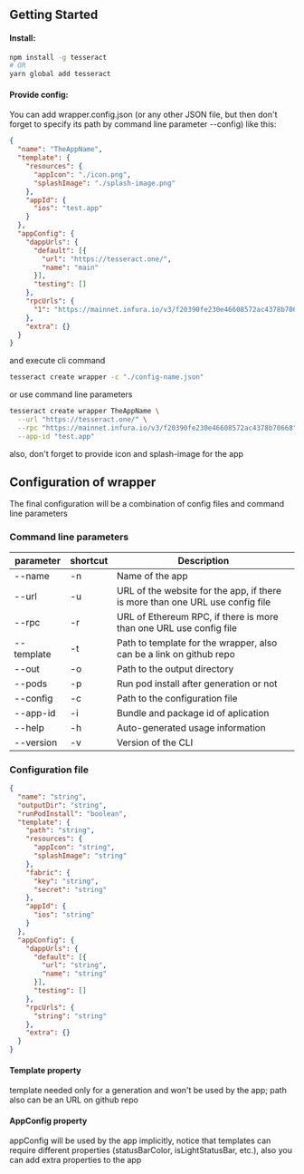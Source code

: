## Getting Started

#### Install:

```sh
npm install -g tesseract
# OR
yarn global add tesseract
```

#### Provide config:

You can add wrapper.config.json (or any other JSON file, but then don't forget to specify its path by command line parameter --config) like this:

```json
{
  "name": "TheAppName",
  "template": {
    "resources": {
      "appIcon": "./icon.png",
      "splashImage": "./splash-image.png"
    },
    "appId": {
      "ios": "test.app"
    }
  },
  "appConfig": {
    "dappUrls": {
      "default": [{
        "url": "https://tesseract.one/",
        "name": "main"
      }],
      "testing": []
    },
    "rpcUrls": {
      "1": "https://mainnet.infura.io/v3/f20390fe230e46608572ac4378b70668"
    },
    "extra": {}
  }
}
```

and execute cli command

```sh
tesseract create wrapper -c "./config-name.json"
```

or use command line parameters

```sh
tesseract create wrapper TheAppName \
  --url "https://tesseract.one/" \
  --rpc "https://mainnet.infura.io/v3/f20390fe230e46608572ac4378b70668" \
  --app-id "test.app"
```

also, don't forget to provide icon and splash-image for the app

## Configuration of wrapper

The final configuration will be a combination of config files and command line parameters

### Command line parameters

| parameter | shortcut | Description |
|---|---|---|
--name | -n | Name of the app
--url | -u | URL of the website for the app, if there is more than one URL use config file
--rpc | -r | URL of Ethereum RPC, if there is more than one URL use config file
--template | -t | Path to template for the wrapper, also can be a link on github repo
--out | -o | Path to the output directory
--pods | -p | Run pod install after generation or not
--config | -c | Path to the configuration file
--app-id | -i | Bundle and package id of aplication
--help | -h | Auto-generated usage information
--version | -v | Version of the CLI

### Configuration file

```json
{
  "name": "string",
  "outputDir": "string",
  "runPodInstall": "boolean",
  "template": {
    "path": "string",
    "resources": {
      "appIcon": "string",
      "splashImage": "string"
    },
    "fabric": {
      "key": "string",
      "secret": "string"
    },
    "appId": {
      "ios": "string"
    }
  },
  "appConfig": {
    "dappUrls": {
      "default": [{
        "url": "string",
        "name": "string"
      }],
      "testing": []
    },
    "rpcUrls": {
      "string": "string"
    },
    "extra": {}
  }
}
```

#### Template property

template needed only for a generation and won't be used by the app; path also can be an URL on github repo

#### AppConfig property

appConfig will be used by the app implicitly, notice that templates can require different properties (statusBarColor, isLightStatusBar, etc.), also you can add extra properties to the app
